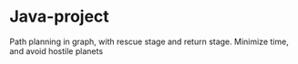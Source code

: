 # Java-project
Path planning in graph, with rescue stage and return stage. Minimize time, and avoid hostile planets
